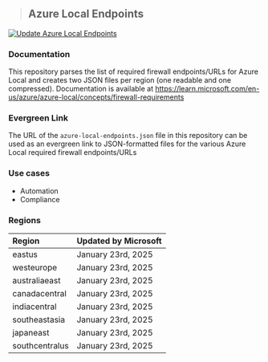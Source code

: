 > ## Azure Local Endpoints
[![Update Azure Local Endpoints](https://github.com/erikgraa/azure-local-endpoints/actions/workflows/update.yml/badge.svg)](https://github.com/erikgraa/azure-local-endpoints/actions/workflows/update.yml)
### Documentation
This repository parses the list of required firewall endpoints/URLs for Azure Local and creates two JSON files per region (one readable and one compressed).
Documentation is available at https://learn.microsoft.com/en-us/azure/azure-local/concepts/firewall-requirements
### Evergreen Link
The URL of the `azure-local-endpoints.json` file in this repository can be used as an evergreen link to JSON-formatted files for the various Azure Local required firewall endpoints/URLs
### Use cases
+ Automation
+ Compliance
### Regions
|Region|Updated by Microsoft
| :--- | --- |
eastus|January 23rd, 2025
westeurope|January 23rd, 2025
australiaeast|January 23rd, 2025
canadacentral|January 23rd, 2025
indiacentral|January 23rd, 2025
southeastasia|January 23rd, 2025
japaneast|January 23rd, 2025
southcentralus|January 23rd, 2025
